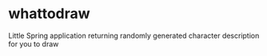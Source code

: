 # whattodraw

Little Spring application returning randomly generated character description for you to draw
